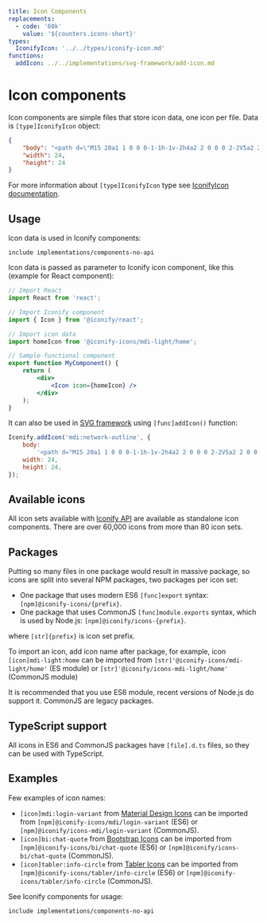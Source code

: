```yaml
title: Icon Components
replacements:
  - code: '60k'
    value: '${counters.icons-short}'
types:
  IconifyIcon: '../../types/iconify-icon.md'
functions:
  addIcon: ../../implementations/svg-framework/add-icon.md
```

# Icon components

Icon components are simple files that store icon data, one icon per file. Data is `[type]IconifyIcon` object:

```json
{
	"body": "<path d=\"M15 20a1 1 0 0 0-1-1h-1v-2h4a2 2 0 0 0 2-2V5a2 2 0 0 0-2-2H7a2 2 0 0 0-2 2v10a2 2 0 0 0 2 2h4v2h-1a1 1 0 0 0-1 1H2v2h7a1 1 0 0 0 1 1h4a1 1 0 0 0 1-1h7v-2h-7m-8-5V5h10v10H7z\" fill=\"currentColor\"/>",
	"width": 24,
	"height": 24
}
```

For more information about `[type]IconifyIcon` type see [IconifyIcon documentation](../../types/iconify-icon.md).

## Usage

Icon data is used in Iconify components:

`include implementations/components-no-api`

Icon data is passed as parameter to Iconify icon component, like this (example for React component):

```jsx
// Import React
import React from 'react';

// Import Iconify component
import { Icon } from '@iconify/react';

// Import icon data
import homeIcon from '@iconify-icons/mdi-light/home';

// Sample functional component
export function MyComponent() {
	return (
		<div>
			<Icon icon={homeIcon} />
		</div>
	);
}
```

It can also be used in [SVG framework](../../implementations/svg-framework/index.md) using `[func]addIcon()` function:

```js
Iconify.addIcon('mdi:network-outline', {
	body:
		'<path d="M15 20a1 1 0 0 0-1-1h-1v-2h4a2 2 0 0 0 2-2V5a2 2 0 0 0-2-2H7a2 2 0 0 0-2 2v10a2 2 0 0 0 2 2h4v2h-1a1 1 0 0 0-1 1H2v2h7a1 1 0 0 0 1 1h4a1 1 0 0 0 1-1h7v-2h-7m-8-5V5h10v10H7z" fill="currentColor"/>',
	width: 24,
	height: 24,
});
```

## Available icons

All icon sets available with [Iconify API](../api/index.md) are available as standalone icon components. There are over 60,000 icons from more than 80 icon sets.

## Packages

Putting so many files in one package would result in massive package, so icons are split into several NPM packages, two packages per icon set:

- One package that uses modern ES6 `[func]export` syntax: `[npm]@iconify-icons/{prefix}`.
- One package that uses CommonJS `[func]module.exports` syntax, which is used by Node.js: `[npm]@iconify/icons-{prefix}`.

where `[str]{prefix}` is icon set prefix.

To import an icon, add icon name after package, for example, icon `[icon]mdi-light:home` can be imported from `[str]'@iconify-icons/mdi-light/home'` (ES module) or `[str]'@iconify/icons-mdi-light/home'` (CommonJS module)

It is recommended that you use ES6 module, recent versions of Node.js do support it. CommonJS are legacy packages.

## TypeScript support

All icons in ES6 and CommonJS packages have `[file].d.ts` files, so they can be used with TypeScript.

## Examples

Few examples of icon names:

- `[icon]mdi:login-variant` from [Material Design Icons](https://iconify.design/icon-sets/mdi/) can be imported from `[npm]@iconify-icons/mdi/login-variant` (ES6) or `[npm]@iconify/icons-mdi/login-variant` (CommonJS).
- `[icon]bi:chat-quote` from [Bootstrap Icons](https://iconify.design/icon-sets/bi/) can be imported from `[npm]@iconify-icons/bi/chat-quote` (ES6) or `[npm]@iconify/icons-bi/chat-quote` (CommonJS).
- `[icon]tabler:info-circle` from [Tabler Icons](https://iconify.design/icon-sets/tabler/) can be imported from `[npm]@iconify-icons/tabler/info-circle` (ES6) or `[npm]@iconify-icons/tabler/info-circle` (CommonJS).

See Iconify components for usage:

`include implementations/components-no-api`
